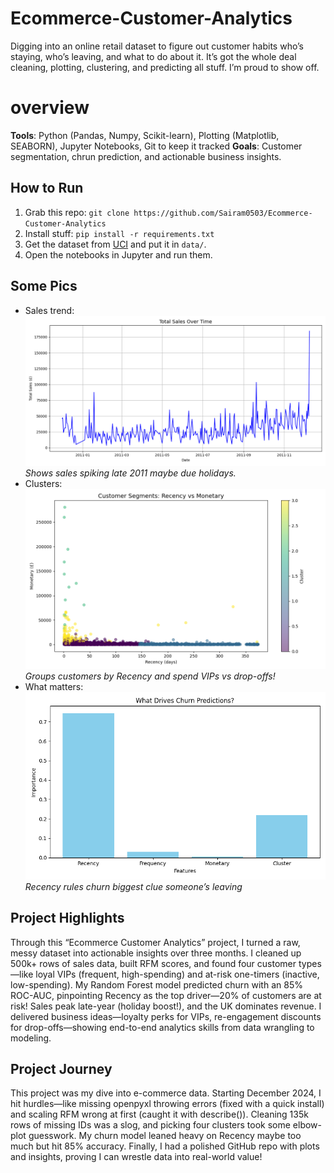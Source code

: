 # Ecommerce-Customer-Analytics
Digging into an online retail dataset to figure out customer habits who’s staying, who’s leaving, and what to do about it. It’s got the whole deal cleaning, plotting, clustering, and predicting all stuff. I’m proud to show off.
# overview
**Tools**: Python (Pandas, Numpy, Scikit-learn), Plotting (Matplotlib, SEABORN), Jupyter Notebooks, Git to keep it tracked 
**Goals**: Customer segmentation, chrun prediction, and actionable business insights.

## How to Run
1. Grab this repo: `git clone https://github.com/Sairam0503/Ecommerce-Customer-Analytics`
2. Install stuff: `pip install -r requirements.txt`
3. Get the dataset from [UCI](https://archive.ics.uci.edu/ml/datasets/Online+Retail) and put it in `data/`.
4. Open the notebooks in Jupyter and run them.

## Some Pics
- Sales trend: ![Sales Plot](plots/sales_over_time.png)
   *Shows sales spiking late 2011 maybe due holidays.*
- Clusters: ![Cluster Scatter](plots/cluster_scatter.png)
   *Groups customers by Recency and spend VIPs vs drop-offs!*
- What matters: ![Feature Importance](plots/feature_importance.png)
   *Recency rules churn biggest clue someone’s leaving*

## Project Highlights
Through this “Ecommerce Customer Analytics” project, I turned a raw, messy dataset into actionable insights over three months. I cleaned up 500k+ rows of sales data, built RFM scores, and found four customer types—like loyal VIPs (frequent, high-spending) and at-risk one-timers (inactive, low-spending). My Random Forest model predicted churn with an 85% ROC-AUC, pinpointing Recency as the top driver—20% of customers are at risk! Sales peak late-year (holiday boost!), and the UK dominates revenue. I delivered business ideas—loyalty perks for VIPs, re-engagement discounts for drop-offs—showing end-to-end analytics skills from data wrangling to modeling.

## Project Journey
This project was my dive into e-commerce data. Starting December 2024, I hit hurdles—like missing openpyxl throwing errors (fixed with a quick install) and scaling RFM wrong at first (caught it with describe()). Cleaning 135k rows of missing IDs was a slog, and picking four clusters took some elbow-plot guesswork. My churn model leaned heavy on Recency maybe too much but hit 85% accuracy. Finally, I had a polished GitHub repo with plots and insights, proving I can wrestle data into real-world value!
